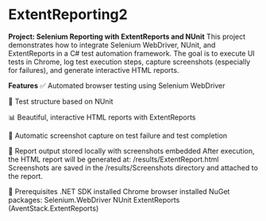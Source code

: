 # ExtentReporting2
**Project: Selenium Reporting with ExtentReports and NUnit**
This project demonstrates how to integrate Selenium WebDriver, NUnit, and ExtentReports in a C# test automation framework. The goal is to execute UI tests in Chrome, log test execution steps, capture screenshots (especially for failures), and generate interactive HTML reports.

**Features**
✅ Automated browser testing using Selenium WebDriver

🧪 Test structure based on NUnit

📊 Beautiful, interactive HTML reports with ExtentReports

📸 Automatic screenshot capture on test failure and test completion

📂 Report output stored locally with screenshots embedded
After execution, the HTML report will be generated at: /results/ExtentReport.html
Screenshots are saved in the /results/Screenshots directory and attached to the report.

📌 Prerequisites
.NET SDK installed
Chrome browser installed
NuGet packages:
  Selenium.WebDriver
  NUnit
  ExtentReports (AventStack.ExtentReports)
